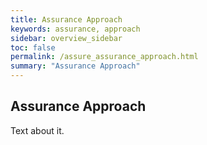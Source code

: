 ```yaml
---
title: Assurance Approach
keywords: assurance, approach
sidebar: overview_sidebar
toc: false
permalink: /assure_assurance_approach.html
summary: "Assurance Approach"
---
```


## Assurance Approach ##

Text about it.
